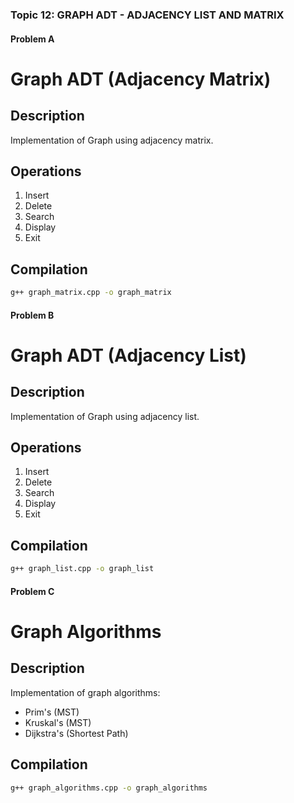 
### Topic 12: GRAPH ADT - ADJACENCY LIST AND MATRIX

#### Problem A 

# Graph ADT (Adjacency Matrix)

## Description
Implementation of Graph using adjacency matrix.

## Operations
1. Insert
2. Delete
3. Search
4. Display
5. Exit

## Compilation
```bash
g++ graph_matrix.cpp -o graph_matrix
```

#### Problem B 

# Graph ADT (Adjacency List)

## Description
Implementation of Graph using adjacency list.

## Operations
1. Insert
2. Delete
3. Search
4. Display
5. Exit

## Compilation
```bash
g++ graph_list.cpp -o graph_list
```

#### Problem C 

# Graph Algorithms

## Description
Implementation of graph algorithms:
- Prim's (MST)
- Kruskal's (MST)
- Dijkstra's (Shortest Path)

## Compilation
```bash
g++ graph_algorithms.cpp -o graph_algorithms
```
